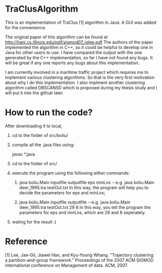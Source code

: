 # TraClusAlgorithm

This is an implementation of TraClus [1] algorithm in Java. A GUI was added for the convenience.

The original paper of this algorithm can be found at http://hanj.cs.illinois.edu/pdf/sigmod07_jglee.pdf 
The authors of the paper implemented the algorithm in C++, so it could be helpful to develop one in Java for 
other users to use. I have compared the output with the one generated by the C++ implementation, so far I have not found
any bugs. It will be great if any one reports any bugs about this implementation.

I am currently involved in a maritime traffic project which requires me to implement various clustering algorithms. So that
is the very first motivation about why I do this implementation. I also implment another clustering algorithm called DBSCANSD
which is proposed during my thesis study and I will put it into the github later. 



# How to run the code?

After downloading it to local, 

1. cd to the folder of src/boliu/

2. compile all the .java files using:

    javac *.java

3. cd to the folder of src/

4. execute the program using the following either commands:

    1) java boliu.Main inputfile outputfile eps minLns 
        --e.g. java boliu.Main deer_1995.tra testOut.txt
        In this way, the program will help you to decide the parameters for eps and minLns;

    2) java boliu.Main inputfile outputfile 
        --e.g. java boliu.Main deer_1995.tra testOut.txt 29 8
        In this way, you tell the program the parameters for eps and minLns, which are 29 and 8 seperately.

5. wating for the result :)


# Reference


[1] Lee, Jae-Gil, Jiawei Han, and Kyu-Young Whang. "Trajectory clustering: a partition-and-group framework."
Proceedings of the 2007 ACM SIGMOD international conference on Management of data. ACM, 2007.


